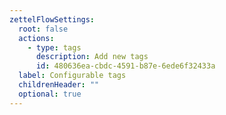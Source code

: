 ```yaml
---
zettelFlowSettings:
  root: false
  actions:
    - type: tags
      description: Add new tags
      id: 480636ea-cbdc-4591-b87e-6ede6f32433a
  label: Configurable tags
  childrenHeader: ""
  optional: true
---
```

